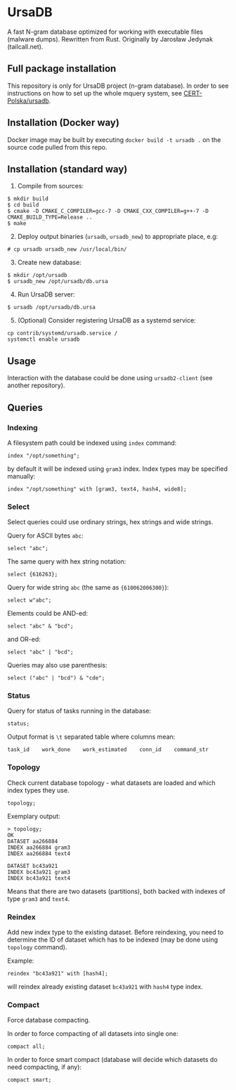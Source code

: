 UrsaDB
======

A fast N-gram database optimized for working with executable files (malware dumps).
Rewritten from Rust. Originally by Jarosław Jedynak (tailcall.net).


Full package installation
-------------------------

This repository is only for UrsaDB project (n-gram database). In order to see instructions on how to set up the whole mquery system, see [CERT-Polska/ursadb](https://github.com/CERT-Polska/mquery).


Installation (Docker way)
-------------------------

Docker image may be built by executing `docker build -t ursadb .` on the source code pulled from this repo.


Installation (standard way)
---------------------------

1. Compile from sources:
```
$ mkdir build
$ cd build
$ cmake -D CMAKE_C_COMPILER=gcc-7 -D CMAKE_CXX_COMPILER=g++-7 -D CMAKE_BUILD_TYPE=Release ..
$ make
```

2. Deploy output binaries (`ursadb`, `ursadb_new`) to appropriate place, e.g:
```
# cp ursadb ursadb_new /usr/local/bin/
```

3. Create new database:
```
$ mkdir /opt/ursadb
$ ursadb_new /opt/ursadb/db.ursa
```

4. Run UrsaDB server:
```
$ ursadb /opt/ursadb/db.ursa
```

5. (Optional) Consider registering UrsaDB as a systemd service:
```
cp contrib/systemd/ursadb.service /
systemctl enable ursadb
```


Usage
-----

Interaction with the database could be done using `ursadb2-client` (see another repository).


Queries
-------

### Indexing
A filesystem path could be indexed using `index` command:

```
index "/opt/something";
```

by default it will be indexed using `gram3` index. Index types may be specified manually:

```
index "/opt/something" with [gram3, text4, hash4, wide8];
```

### Select
Select queries could use ordinary strings, hex strings and wide strings.

Query for ASCII bytes `abc`:
```
select "abc";
```

The same query with hex string notation:
```
select {616263};
```

Query for wide string `abc` (the same as `{610062006300}`):
```
select w"abc";
```

Elements could be AND-ed:
```
select "abc" & "bcd";
```

and OR-ed:
```
select "abc" | "bcd";
```

Queries may also use parenthesis:
```
select ("abc" | "bcd") & "cde";
```

### Status
Query for status of tasks running in the database:
```
status;
```

Output format is `\t` separated table where columns mean:
```
task_id    work_done    work_estimated    conn_id    command_str
```

### Topology
Check current database topology - what datasets are loaded and which index types they use.
```
topology;
```

Exemplary output:
```
> topology;
OK
DATASET aa266884
INDEX aa266884 gram3
INDEX aa266884 text4

DATASET bc43a921
INDEX bc43a921 gram3
INDEX bc43a921 text4
```

Means that there are two datasets (partitions), both backed with indexes of type `gram3` and `text4`.

### Reindex
Add new index type to the existing dataset. Before reindexing, you need to determine the ID of dataset
which has to be indexed (may be done using `topology` command).

Example:
```
reindex "bc43a921" with [hash4];
```

will reindex already existing dataset `bc43a921` with `hash4` type index.

### Compact
Force database compacting.

In order to force compacting of all datasets into single one:
```
compact all;
```

In order to force smart compact (database will decide which datasets do need compacting, if any):
```
compact smart;
```
